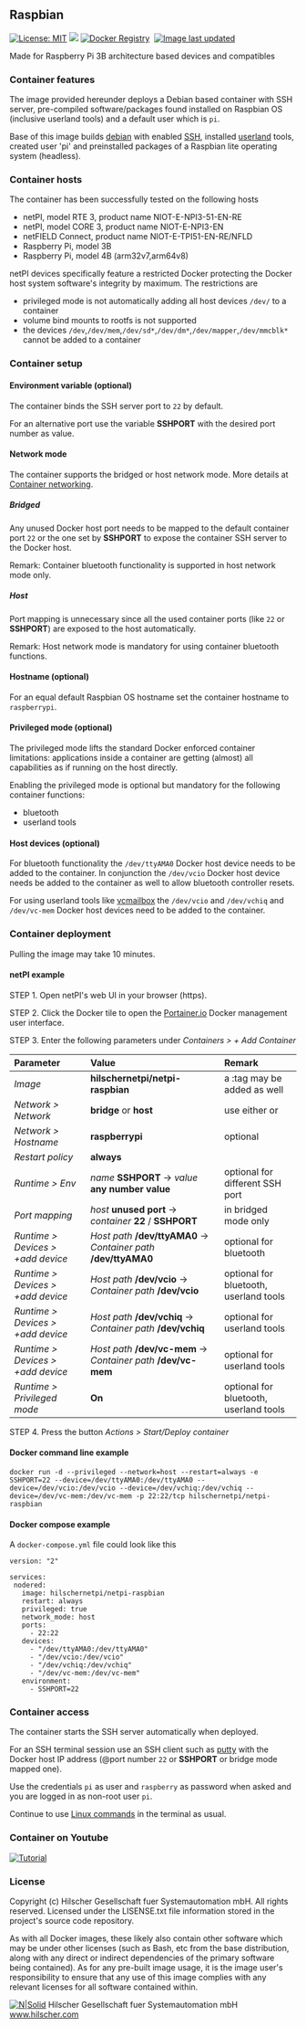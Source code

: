 ## Raspbian

[![License: MIT](https://img.shields.io/badge/License-MIT-yellow.svg)](https://opensource.org/licenses/MIT)
[![](https://images.microbadger.com/badges/commit/hilschernetpi/netpi-raspbian.svg)](https://microbadger.com/images/hilschernetpi//netpi-raspbian "Raspbian")
[![Docker Registry](https://img.shields.io/docker/pulls/hilschernetpi/netpi-raspbian.svg)](https://registry.hub.docker.com/r/hilschernetpi/netpi-raspbian/)&nbsp;
[![Image last updated](https://img.shields.io/badge/dynamic/json.svg?url=https://api.microbadger.com/v1/images/hilschernetpi/netpi-raspbian&label=Image%20last%20updated&query=$.LastUpdated&colorB=007ec6)](http://microbadger.com/images/hilschernetpi/netpi-raspbian "Image last updated")&nbsp;

Made for Raspberry Pi 3B architecture based devices and compatibles

### Container features 

The image provided hereunder deploys a Debian based container with SSH server, pre-compiled software/packages found installed on Raspbian OS (inclusive userland tools) and a default user which is `pi`.

Base of this image builds [debian](https://www.balena.io/docs/reference/base-images/base-images/) with enabled [SSH](https://en.wikipedia.org/wiki/Secure_Shell), installed [userland](https://github.com/raspberrypi/userland) tools, created user 'pi' and preinstalled packages of a Raspbian lite operating system (headless).

### Container hosts

The container has been successfully tested on the following hosts

* netPI, model RTE 3, product name NIOT-E-NPI3-51-EN-RE
* netPI, model CORE 3, product name NIOT-E-NPI3-EN
* netFIELD Connect, product name NIOT-E-TPI51-EN-RE/NFLD
* Raspberry Pi, model 3B
* Raspberry Pi, model 4B (arm32v7,arm64v8)

netPI devices specifically feature a restricted Docker protecting the Docker host system software's integrity by maximum. The restrictions are

* privileged mode is not automatically adding all host devices `/dev/` to a container
* volume bind mounts to rootfs is not supported
* the devices `/dev`,`/dev/mem`,`/dev/sd*`,`/dev/dm*`,`/dev/mapper`,`/dev/mmcblk*` cannot be added to a container

### Container setup

#### Environment variable (optional)

The container binds the SSH server port to `22` by default.

For an alternative port use the variable **SSHPORT** with the desired port number as value.

#### Network mode

The container supports the bridged or host network mode. More details at [Container networking](https://docs.docker.com/v17.09/engine/userguide/networking/).

##### Bridged

Any unused Docker host port needs to be mapped to the default container port `22` or the one set by **SSHPORT** to expose the container SSH server to the Docker host. 

Remark: Container bluetooth functionality is supported in host network mode only.

##### Host

Port mapping is unnecessary since all the used container ports (like `22` or **SSHPORT**) are exposed to the host automatically.

Remark: Host network mode is mandatory for using container bluetooth functions.

#### Hostname (optional)

For an equal default Raspbian OS hostname set the container hostname to `raspberrypi`.

#### Privileged mode (optional)

The privileged mode lifts the standard Docker enforced container limitations: applications inside a container are getting (almost) all capabilities as if running on the host directly.

Enabling the privileged mode is optional but mandatory for the following container functions:

* bluetooth
* userland tools

#### Host devices (optional)

For bluetooth functionality the `/dev/ttyAMA0` Docker host device needs to be added to the container. In conjunction the `/dev/vcio` Docker host device needs be added to the container as well to allow bluetooth controller resets. 

For using userland tools like [vcmailbox](https://github.com/raspberrypi/userland/blob/master/host_applications/linux/apps/vcmailbox/vcmailbox.c) the `/dev/vcio` and `/dev/vchiq` and `/dev/vc-mem` Docker host devices need to be added to the container.

### Container deployment

Pulling the image may take 10 minutes.

#### netPI example

STEP 1. Open netPI's web UI in your browser (https).

STEP 2. Click the Docker tile to open the [Portainer.io](http://portainer.io/) Docker management user interface.

STEP 3. Enter the following parameters under *Containers > + Add Container*

Parameter | Value | Remark
:---------|:------ |:------
*Image* | **hilschernetpi/netpi-raspbian** | a :tag may be added as well
*Network > Network* | **bridge** or **host** | use either or
*Network > Hostname* | **raspberrypi** | optional
*Restart policy* | **always**
*Runtime > Env* | *name* **SSHPORT** -> *value* **any number value** | optional for different SSH port
*Port mapping* | *host* **unused port** -> *container* **22** / **SSHPORT** | in bridged mode only
*Runtime > Devices > +add device* | *Host path* **/dev/ttyAMA0** -> *Container path* **/dev/ttyAMA0** | optional for bluetooth
*Runtime > Devices > +add device* | *Host path* **/dev/vcio** -> *Container path* **/dev/vcio** | optional for bluetooth, userland tools
*Runtime > Devices > +add device* | *Host path* **/dev/vchiq** -> *Container path* **/dev/vchiq** | optional for userland tools
*Runtime > Devices > +add device* | *Host path* **/dev/vc-mem** -> *Container path* **/dev/vc-mem** | optional for userland tools
*Runtime > Privileged mode* | **On** | optional for bluetooth, userland tools

STEP 4. Press the button *Actions > Start/Deploy container*

#### Docker command line example

`docker run -d --privileged --network=host --restart=always -e SSHPORT=22 --device=/dev/ttyAMA0:/dev/ttyAMA0 --device=/dev/vcio:/dev/vcio --device=/dev/vchiq:/dev/vchiq --device=/dev/vc-mem:/dev/vc-mem -p 22:22/tcp hilschernetpi/netpi-raspbian`

#### Docker compose example

A `docker-compose.yml` file could look like this

    version: "2"

    services:
     nodered:
       image: hilschernetpi/netpi-raspbian
       restart: always
       privileged: true
       network_mode: host
       ports:
         - 22:22
       devices:
         - "/dev/ttyAMA0:/dev/ttyAMA0"
         - "/dev/vcio:/dev/vcio"
         - "/dev/vchiq:/dev/vchiq"
         - "/dev/vc-mem:/dev/vc-mem"
       environment:
         - SSHPORT=22

### Container access

The container starts the SSH server automatically when deployed. 

For an SSH terminal session use an SSH client such as [putty](http://www.putty.org/) with the Docker host IP address (@port number `22` or **SSHPORT** or bridge mode mapped one).

Use the credentials `pi` as user and `raspberry` as password when asked and you are logged in as non-root user `pi`.

Continue to use [Linux commands](https://www.raspberrypi.org/documentation/linux/usage/commands.md) in the terminal as usual.

### Container on Youtube

[![Tutorial](https://img.youtube.com/vi/A-asfhl7b0c/0.jpg)](https://youtu.be/A-asfhl7b0c)

### License

Copyright (c) Hilscher Gesellschaft fuer Systemautomation mbH. All rights reserved.
Licensed under the LISENSE.txt file information stored in the project's source code repository.

As with all Docker images, these likely also contain other software which may be under other licenses (such as Bash, etc from the base distribution, along with any direct or indirect dependencies of the primary software being contained).
As for any pre-built image usage, it is the image user's responsibility to ensure that any use of this image complies with any relevant licenses for all software contained within.

[![N|Solid](http://www.hilscher.com/fileadmin/templates/doctima_2013/resources/Images/logo_hilscher.png)](http://www.hilscher.com)  Hilscher Gesellschaft fuer Systemautomation mbH  www.hilscher.com
